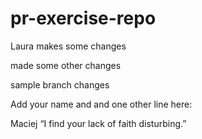 # pr-exercise-repo

Laura makes some changes

made some other changes


sample branch changes

Add your name and and one other line here:

Maciej “I find your lack of faith disturbing.”

